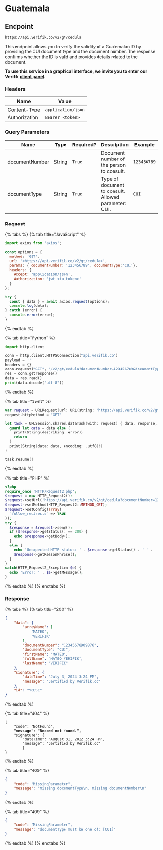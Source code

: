# Guatemala

## Endpoint

```
https://api.verifik.co/v2/gt/cedula
```

This endpoint allows you to verify the validity of a Guatemalan ID by providing the CUI document type and the document number. The response confirms whether the ID is valid and provides details related to the document.

**To use this service in a graphical interface, we invite you to enter our Verifik** [**client panel**](https://app.verifik.co/data/api/All/1)**.**

### **Headers**

| Name          | Value              |
| ------------- | ------------------ |
| Content-Type  | `application/json` |
| Authorization | `Bearer <token>`   |

### **Query Parameters**

<table><thead><tr><th width="189">Name</th><th width="89">Type</th><th width="118">Required?</th><th>Description</th><th>Example</th></tr></thead><tbody><tr><td>documentNumber</td><td>String</td><td><code>True</code></td><td>Document number of the person to consult.</td><td><code>123456789</code></td></tr><tr><td>documentType</td><td>String</td><td><code>True</code></td><td>Type of document to consult. Allowed parameter: CUI.</td><td><code>CUI</code></td></tr></tbody></table>

### Request

{% tabs %}
{% tab title="JavaScript" %}

```javascript
import axios from 'axios';

const options = {
  method: 'GET',
  url: '<https://api.verifik.co/v2/gt/cedula>',
  params: { documentNumber: '123456789', documentType:'CUI'},
  headers: {
    Accept: 'application/json',
    Authorization: 'jwt <tu_token>'
  }
};

try {
  const { data } = await axios.request(options);
  console.log(data);
} catch (error) {
  console.error(error);
}
```

{% endtab %}

{% tab title="Python" %}

```python
import http.client

conn = http.client.HTTPSConnection("api.verifik.co")
payload = ''
headers = {}
conn.request("GET", "/v2/gt/cedula?documentNumber=123456789&documentType=CUI", payload, headers)
res = conn.getresponse()
data = res.read()
print(data.decode("utf-8"))
```

{% endtab %}

{% tab title="Swift" %}

```swift
var request = URLRequest(url: URL(string: "https://api.verifik.co/v2/gt/cedula?documentNumber=123456789&documentType=CUI")!,timeoutInterval: Double.infinity)
request.httpMethod = "GET"

let task = URLSession.shared.dataTask(with: request) { data, response, error in 
  guard let data = data else {
    print(String(describing: error))
    return
  }
  print(String(data: data, encoding: .utf8)!)
}

task.resume()

```

{% endtab %}

{% tab title="PHP" %}

```php
<?php
require_once 'HTTP/Request2.php';
$request = new HTTP_Request2();
$request->setUrl('https://api.verifik.co/v2/gt/cedula?documentNumber=123456789&documentType=CUI');
$request->setMethod(HTTP_Request2::METHOD_GET);
$request->setConfig(array(
  'follow_redirects' => TRUE
));
try {
  $response = $request->send();
  if ($response->getStatus() == 200) {
    echo $response->getBody();
  }
  else {
    echo 'Unexpected HTTP status: ' . $response->getStatus() . ' ' .
    $response->getReasonPhrase();
  }
}
catch(HTTP_Request2_Exception $e) {
  echo 'Error: ' . $e->getMessage();
}
```

{% endtab %}
{% endtabs %}

### **Response**

{% tabs %}
{% tab title="200" %}

```json
{
    "data": {
        "arrayName": [
            "MATEO",
            "VERIFIK"
        ],
        "documentNumber": "12345678909876",
        "documentType": "CUI",
        "firstName": "MATEO",
        "fullName": "MATEO VERIFIK",
        "lastName": "VERIFIK"
    },
    "signature": {
        "dateTime": "July 3, 2024 3:24 PM",
        "message": "Certified by Verifik.co"
    },
    "id": "YOESE"
}
```

{% endtab %}

{% tab title="404" %}

<pre class="language-json"><code class="lang-json">{
    "code": "NotFound",
<strong>    "message": "Record not found.",
</strong>    "signature": {
        "dateTime": "August 31, 2022 3:24 PM",
        "message": "Certified by Verifik.co"
        }
}
</code></pre>

{% endtab %}

{% tab title="409" %}

```json
{
    "code": "MissingParameter",
    "message": "missing documentType\n. missing documentNumber\n"
}
```

{% endtab %}

{% tab title="409" %}

```json
{
    "code": "MissingParameter",
    "message": "documentType must be one of: [CUI]"
}
```

{% endtab %}
{% endtabs %}
